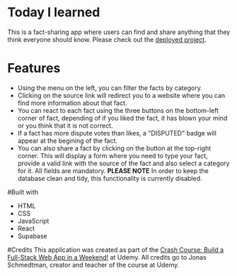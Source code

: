 # Today I learned 

This is a fact-sharing app where users can find and share anything that they think everyone should know. Please check out the [deployed project](https://today-i-learned-jk27.netlify.app/). 

# Features 
- Using the menu on the left, you can filter the facts by category. 
- Clicking on the source link will redirect you to a website where you can find more information about that fact. 
- You can react to each fact using the three buttons on the bottom-left corner of fact, depending of if you liked the fact, it has blown your mind or you think that it is not correct. 
- If a fact has more dispute votes than likes, a "DISPUTED" badge will appear at the begining of the fact. 
- You can also share a fact by clicking on the button at the top-right corner. This will display a form where you need to type your fact, provide a valid link with the source of the fact and also select a category for it. All fields are mandatory. **PLEASE NOTE** In order to keep the database clean and tidy, this functionality is currently disabled.  

#Built with 
- HTML 
- CSS 
- JavaScript 
- React 
- Supabase 

#Credits 
This application was created as part of the [Crash Course: Build a Full-Stack Web App in a Weekend!](https://www.udemy.com/course/full-stack-crash-course) at Udemy. All credits go to Jonas Schmedtman, creator and teacher of the course at Udemy. 
